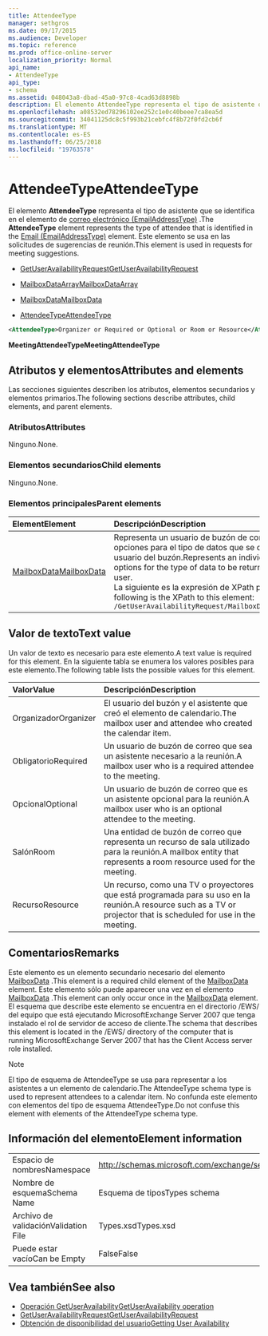 ```yaml
---
title: AttendeeType
manager: sethgros
ms.date: 09/17/2015
ms.audience: Developer
ms.topic: reference
ms.prod: office-online-server
localization_priority: Normal
api_name:
- AttendeeType
api_type:
- schema
ms.assetid: 048043a8-dbad-45a0-97c8-4cad63d8898b
description: El elemento AttendeeType representa el tipo de asistente que se identifica en el elemento de correo electrónico (EmailAddressType). Este elemento se usa en las solicitudes de sugerencias de reunión.
ms.openlocfilehash: a08532ed78296102ee252c1e0c40beee7ca8ea5d
ms.sourcegitcommit: 34041125dc8c5f993b21cebfc4f8b72f0fd2cb6f
ms.translationtype: MT
ms.contentlocale: es-ES
ms.lasthandoff: 06/25/2018
ms.locfileid: "19763578"
---
```

# <a name="attendeetype"></a><span data-ttu-id="f9934-104">AttendeeType</span><span class="sxs-lookup"><span data-stu-id="f9934-104">AttendeeType</span></span>

<span data-ttu-id="f9934-105">El elemento **AttendeeType** representa el tipo de asistente que se identifica en el elemento de [correo electrónico (EmailAddressType)](email-emailaddresstype.md) .</span><span class="sxs-lookup"><span data-stu-id="f9934-105">The **AttendeeType** element represents the type of attendee that is identified in the [Email (EmailAddressType)](email-emailaddresstype.md) element.</span></span> <span data-ttu-id="f9934-106">Este elemento se usa en las solicitudes de sugerencias de reunión.</span><span class="sxs-lookup"><span data-stu-id="f9934-106">This element is used in requests for meeting suggestions.</span></span> 
  
- [<span data-ttu-id="f9934-107">GetUserAvailabilityRequest</span><span class="sxs-lookup"><span data-stu-id="f9934-107">GetUserAvailabilityRequest</span></span>](getuseravailabilityrequest.md)
  
- [<span data-ttu-id="f9934-108">MailboxDataArray</span><span class="sxs-lookup"><span data-stu-id="f9934-108">MailboxDataArray</span></span>](mailboxdataarray.md)
  
- [<span data-ttu-id="f9934-109">MailboxData</span><span class="sxs-lookup"><span data-stu-id="f9934-109">MailboxData</span></span>](mailboxdata.md)
  
- [<span data-ttu-id="f9934-110">AttendeeType</span><span class="sxs-lookup"><span data-stu-id="f9934-110">AttendeeType</span></span>](attendeetype.md)
  
```xml
<AttendeeType>Organizer or Required or Optional or Room or Resource</AttendeeType>
```

 <span data-ttu-id="f9934-111">**MeetingAttendeeType**</span><span class="sxs-lookup"><span data-stu-id="f9934-111">**MeetingAttendeeType**</span></span>
## <a name="attributes-and-elements"></a><span data-ttu-id="f9934-112">Atributos y elementos</span><span class="sxs-lookup"><span data-stu-id="f9934-112">Attributes and elements</span></span>

<span data-ttu-id="f9934-113">Las secciones siguientes describen los atributos, elementos secundarios y elementos primarios.</span><span class="sxs-lookup"><span data-stu-id="f9934-113">The following sections describe attributes, child elements, and parent elements.</span></span>
  
### <a name="attributes"></a><span data-ttu-id="f9934-114">Atributos</span><span class="sxs-lookup"><span data-stu-id="f9934-114">Attributes</span></span>

<span data-ttu-id="f9934-115">Ninguno.</span><span class="sxs-lookup"><span data-stu-id="f9934-115">None.</span></span>
  
### <a name="child-elements"></a><span data-ttu-id="f9934-116">Elementos secundarios</span><span class="sxs-lookup"><span data-stu-id="f9934-116">Child elements</span></span>

<span data-ttu-id="f9934-117">Ninguno.</span><span class="sxs-lookup"><span data-stu-id="f9934-117">None.</span></span>
  
### <a name="parent-elements"></a><span data-ttu-id="f9934-118">Elementos principales</span><span class="sxs-lookup"><span data-stu-id="f9934-118">Parent elements</span></span>

|<span data-ttu-id="f9934-119">**Element**</span><span class="sxs-lookup"><span data-stu-id="f9934-119">**Element**</span></span>|<span data-ttu-id="f9934-120">**Descripción**</span><span class="sxs-lookup"><span data-stu-id="f9934-120">**Description**</span></span>|
|:-----|:-----|
|[<span data-ttu-id="f9934-121">MailboxData</span><span class="sxs-lookup"><span data-stu-id="f9934-121">MailboxData</span></span>](mailboxdata.md) <br/> |<span data-ttu-id="f9934-122">Representa un usuario de buzón de correo individual y opciones para el tipo de datos que se devolverá sobre el usuario del buzón.</span><span class="sxs-lookup"><span data-stu-id="f9934-122">Represents an individual mailbox user and options for the type of data to be returned about the mailbox user.</span></span>  <br/> <span data-ttu-id="f9934-123">La siguiente es la expresión de XPath para este elemento:</span><span class="sxs-lookup"><span data-stu-id="f9934-123">The following is the XPath to this element:</span></span>  <br/>  `/GetUserAvailabilityRequest/MailboxDataArray[i]/MailboxData` <br/> |
   
## <a name="text-value"></a><span data-ttu-id="f9934-124">Valor de texto</span><span class="sxs-lookup"><span data-stu-id="f9934-124">Text value</span></span>

<span data-ttu-id="f9934-125">Un valor de texto es necesario para este elemento.</span><span class="sxs-lookup"><span data-stu-id="f9934-125">A text value is required for this element.</span></span> <span data-ttu-id="f9934-126">En la siguiente tabla se enumera los valores posibles para este elemento.</span><span class="sxs-lookup"><span data-stu-id="f9934-126">The following table lists the possible values for this element.</span></span>
  
|<span data-ttu-id="f9934-127">**Valor**</span><span class="sxs-lookup"><span data-stu-id="f9934-127">**Value**</span></span>|<span data-ttu-id="f9934-128">**Descripción**</span><span class="sxs-lookup"><span data-stu-id="f9934-128">**Description**</span></span>|
|:-----|:-----|
|<span data-ttu-id="f9934-129">Organizador</span><span class="sxs-lookup"><span data-stu-id="f9934-129">Organizer</span></span>  <br/> |<span data-ttu-id="f9934-130">El usuario del buzón y el asistente que creó el elemento de calendario.</span><span class="sxs-lookup"><span data-stu-id="f9934-130">The mailbox user and attendee who created the calendar item.</span></span>  <br/> |
|<span data-ttu-id="f9934-131">Obligatorio</span><span class="sxs-lookup"><span data-stu-id="f9934-131">Required</span></span>  <br/> |<span data-ttu-id="f9934-132">Un usuario de buzón de correo que sea un asistente necesario a la reunión.</span><span class="sxs-lookup"><span data-stu-id="f9934-132">A mailbox user who is a required attendee to the meeting.</span></span>  <br/> |
|<span data-ttu-id="f9934-133">Opcional</span><span class="sxs-lookup"><span data-stu-id="f9934-133">Optional</span></span>  <br/> |<span data-ttu-id="f9934-134">Un usuario de buzón de correo que es un asistente opcional para la reunión.</span><span class="sxs-lookup"><span data-stu-id="f9934-134">A mailbox user who is an optional attendee to the meeting.</span></span>  <br/> |
|<span data-ttu-id="f9934-135">Salón</span><span class="sxs-lookup"><span data-stu-id="f9934-135">Room</span></span>  <br/> |<span data-ttu-id="f9934-136">Una entidad de buzón de correo que representa un recurso de sala utilizado para la reunión.</span><span class="sxs-lookup"><span data-stu-id="f9934-136">A mailbox entity that represents a room resource used for the meeting.</span></span>  <br/> |
|<span data-ttu-id="f9934-137">Recurso</span><span class="sxs-lookup"><span data-stu-id="f9934-137">Resource</span></span>  <br/> |<span data-ttu-id="f9934-138">Un recurso, como una TV o proyectores que está programada para su uso en la reunión.</span><span class="sxs-lookup"><span data-stu-id="f9934-138">A resource such as a TV or projector that is scheduled for use in the meeting.</span></span>  <br/> |
   
## <a name="remarks"></a><span data-ttu-id="f9934-139">Comentarios</span><span class="sxs-lookup"><span data-stu-id="f9934-139">Remarks</span></span>

<span data-ttu-id="f9934-140">Este elemento es un elemento secundario necesario del elemento [MailboxData](mailboxdata.md) .</span><span class="sxs-lookup"><span data-stu-id="f9934-140">This element is a required child element of the [MailboxData](mailboxdata.md) element.</span></span> <span data-ttu-id="f9934-141">Este elemento sólo puede aparecer una vez en el elemento [MailboxData](mailboxdata.md) .</span><span class="sxs-lookup"><span data-stu-id="f9934-141">This element can only occur once in the [MailboxData](mailboxdata.md) element.</span></span> <span data-ttu-id="f9934-142">El esquema que describe este elemento se encuentra en el directorio /EWS/ del equipo que está ejecutando MicrosoftExchange Server 2007 que tenga instalado el rol de servidor de acceso de cliente.</span><span class="sxs-lookup"><span data-stu-id="f9934-142">The schema that describes this element is located in the /EWS/ directory of the computer that is running MicrosoftExchange Server 2007 that has the Client Access server role installed.</span></span> 
  
> [!NOTE]
> <span data-ttu-id="f9934-143">El tipo de esquema de AttendeeType se usa para representar a los asistentes a un elemento de calendario.</span><span class="sxs-lookup"><span data-stu-id="f9934-143">The AttendeeType schema type is used to represent attendees to a calendar item.</span></span> <span data-ttu-id="f9934-144">No confunda este elemento con elementos del tipo de esquema AttendeeType.</span><span class="sxs-lookup"><span data-stu-id="f9934-144">Do not confuse this element with elements of the AttendeeType schema type.</span></span> 
  
## <a name="element-information"></a><span data-ttu-id="f9934-145">Información del elemento</span><span class="sxs-lookup"><span data-stu-id="f9934-145">Element information</span></span>

|||
|:-----|:-----|
|<span data-ttu-id="f9934-146">Espacio de nombres</span><span class="sxs-lookup"><span data-stu-id="f9934-146">Namespace</span></span>  <br/> |http://schemas.microsoft.com/exchange/services/2006/types  <br/> |
|<span data-ttu-id="f9934-147">Nombre de esquema</span><span class="sxs-lookup"><span data-stu-id="f9934-147">Schema Name</span></span>  <br/> |<span data-ttu-id="f9934-148">Esquema de tipos</span><span class="sxs-lookup"><span data-stu-id="f9934-148">Types schema</span></span>  <br/> |
|<span data-ttu-id="f9934-149">Archivo de validación</span><span class="sxs-lookup"><span data-stu-id="f9934-149">Validation File</span></span>  <br/> |<span data-ttu-id="f9934-150">Types.xsd</span><span class="sxs-lookup"><span data-stu-id="f9934-150">Types.xsd</span></span>  <br/> |
|<span data-ttu-id="f9934-151">Puede estar vacío</span><span class="sxs-lookup"><span data-stu-id="f9934-151">Can be Empty</span></span>  <br/> |<span data-ttu-id="f9934-152">False</span><span class="sxs-lookup"><span data-stu-id="f9934-152">False</span></span>  <br/> |
   
## <a name="see-also"></a><span data-ttu-id="f9934-153">Vea también</span><span class="sxs-lookup"><span data-stu-id="f9934-153">See also</span></span>

- [<span data-ttu-id="f9934-154">Operación GetUserAvailability</span><span class="sxs-lookup"><span data-stu-id="f9934-154">GetUserAvailability operation</span></span>](getuseravailability-operation.md)
- [<span data-ttu-id="f9934-155">GetUserAvailabilityRequest</span><span class="sxs-lookup"><span data-stu-id="f9934-155">GetUserAvailabilityRequest</span></span>](getuseravailabilityrequest.md)
- [<span data-ttu-id="f9934-156">Obtención de disponibilidad del usuario</span><span class="sxs-lookup"><span data-stu-id="f9934-156">Getting User Availability</span></span>](http://msdn.microsoft.com/library/d4133fcb-9b0f-4e6b-aadf-a389da83516a%28Office.15%29.aspx)

